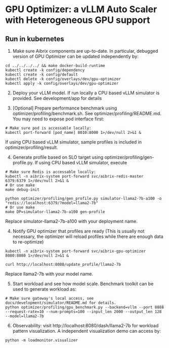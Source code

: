 # GPU Optimizer: a vLLM Auto Scaler with Heterogeneous GPU support

## Run in kubernetes

1. Make sure Aibrix components are up-to-date. In particular, debugged version of GPU Optimizer can be updated independently by:
```shell
cd ../../../../ && make docker-build-runtime
kubectl create -k config/dependency
kubectl create -k config/default
kubectl delete -k config/overlays/dev/gpu-optimizer
kubectl apply -k config/overlays/dev/gpu-optimizer
```

2. Deploy your vLLM model. If run locally a CPU based vLLM simulator is provided. See development/app for details

3. [Optional] Prepare performance benchmark using optimizer/profiling/benchmark.sh. See optimizer/profiling/README.md. You may need to expose pod interface first:
```shell
# Make sure pod is accessable locally:
kubectl port-forward [pod_name] 8010:8000 1>/dev/null 2>&1 &
```

If using CPU based vLLM simulator, sample profiles is included in optimizer/profiling/result.

4. Generate profile based on SLO target using optimizer/profiling/gen-profile.py. If using CPU based vLLM simulator, execute
```shell
# Make sure Redis is accessable locally:
kubectl -n aibrix-system port-forward svc/aibrix-redis-master 6379:6379 1>/dev/null 2>&1 &
# Or use make
make debug-init

python optimizer/profiling/gen_profile.py simulator-llama2-7b-a100 -o "redis://localhost:6379/?model=llama2-7b"
# Or use make
make DP=simulator-llama2-7b-a100 gen-profile
```
Replace simulator-llama2-7b-a100 with your deployment name.

4. Notify GPU optimizer that profiles are ready (This is usually not necessary, the optimizer will reload profiles while there are enough data to re-optimize)
```shell
kubectl -n aibrix-system port-forward svc/aibrix-gpu-optimizer 8080:8080 1>/dev/null 2>&1 &

curl http://localhost:8080/update_profile/llama2-7b
```
Replace llama2-7b with your model name.


5. Start workload and see how model scale. Benchmark toolkit can be used to generate workload as:
```shell
# Make sure gateway's local access, see docs/development/simulator/README.md for details.
python optimizer/profiling/gpu_benchmark.py --backend=vllm --port 8888 --request-rate=10 --num-prompts=100 --input_len 2000 --output_len 128 --model=llama2-7b
```

6. Observability: visit http://localhost:8080/dash/llama2-7b for workload pattern visualization. A independent visualization demo can access by:
```
python -m loadmonitor.visualizer
```